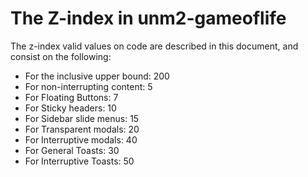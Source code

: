 # The Z-index in unm2-gameoflife

The z-index valid values on code are described in this document, and consist on the following:

+ For the inclusive upper bound: 200
+ For non-interrupting content: 5
+ For Floating Buttons: 7
+ For Sticky headers: 10
+ For Sidebar slide menus: 15
+ For Transparent modals: 20
+ For Interruptive modals: 40
+ For General Toasts: 30
+ For Interruptive Toasts: 50